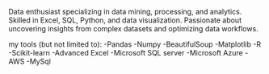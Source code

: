 Data enthusiast specializing in data mining, processing, and analytics. Skilled in Excel, SQL, Python, and data visualization.
Passionate about uncovering insights from complex datasets and optimizing data workflows.

my tools (but not limited to):
-Pandas
-Numpy
-BeautifulSoup
-Matplotlib
-R
-Scikit-learn
-Advanced Excel
-Microsoft SQL server
-Microsoft Azure
-AWS
-MySql



<!---
Paulinekamatu/Paulinekamatu is a ✨ special ✨ repository because its `README.md` (this file) appears on your GitHub profile.
You can click the Preview link to take a look at your changes.
--->
